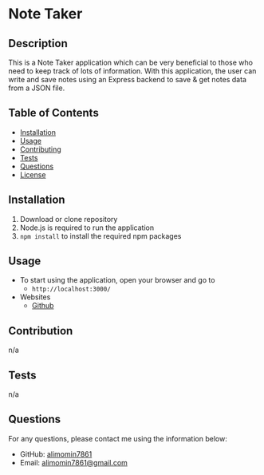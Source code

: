 # Note Taker

## Description
This is a Note Taker application which can be very beneficial to those who need to keep track of lots of 
information. With this application, the user can write and save notes using an Express backend to save & get notes data from a JSON file.

## Table of Contents
- [Installation](#installation)
- [Usage](#usage)
- [Contributing](#contributing)
- [Tests](#tests)
- [Questions](#questions)
- [License](#license) 

## Installation
1. Download or clone repository
2. Node.js is required to run the application
3. `npm install` to install the required npm packages


## Usage
* To start using the application, open your browser and go to 
    * `http://localhost:3000/`
* Websites
  * [Github]()

## Contribution
n/a

## Tests
n/a

## Questions
For any questions, please contact me using the information below:

- GitHub: [alimomin7861](https://github.com/alimomin7861)
- Email: alimomin7861@gmail.com